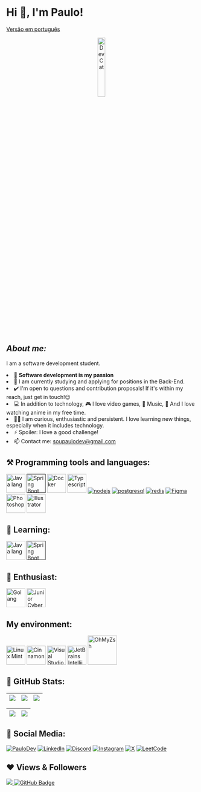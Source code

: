 # Hi 👋, I'm Paulo!

[Versão em português](./README-PTBR.md)

<div align="center">
  <img width="20%" alt="Dev Cat" src="https://i.pinimg.com/originals/81/ce/9a/81ce9aee5d87ca602d522e6bf46f7785.gif" />
</div>

## **_About me:_**

I am a software development student.

<div>
  <li>💙 <strong>Software development is my passion</strong></li>
  <li>🔭 I am currently studying and applying for positions in the Back-End.</li>
 <li>✔️ I'm open to questions and contribution proposals! If it's within my reach, just get in touch!😉</li>
 <li>💻 In addition to technology, 🎮 I love video games, 🎵 Music, 🍿 And I love watching anime in my free time.</li>
 <li> 👨‍💻 I am curious, enthusiastic and persistent. I love learning new things, especially when it includes technology.</strong></li>
 <li>⚡ Spoiler: I love a good challenge!</strong></li>
 <li>📫 Contact me: <a href="soupaulodev@gmail.com">soupaulodev@gmail.com</a></li>
</div>

## ⚒️ Programming tools and languages:

<p> 
    <a href="https://www.java.com/en/" target="_blank"><img src="https://skillicons.dev/icons?i=java" width='50' alt="Java lang"/></a>
    <a href="" target="_blank"><img src="https://skillicons.dev/icons?i=spring" width='50' alt="Spring Boot"/></a>
    <a href="https://www.docker.com/" target="_blank"><img src="https://skillicons.dev/icons?i=docker" width='50' alt="Docker"/></a>
    <a href="https://react.dev/" target="_blank"><img src="https://skillicons.dev/icons?i=react" width='50' alt="Typescript"/></a>
    <a href="https://nodejs.org/en" target="_blank"><img src="https://skillicons.dev/icons?i=nodejs" alt="nodejs"/></a>
    <a href="https://www.postgresql.org/" target="_blank"><img src="https://skillicons.dev/icons?i=postgresql" alt="postgresql"/></a>
    <a href="https://redis.io/" target="_blank"><img src="https://skillicons.dev/icons?i=redis" alt="redis"/></a>
    <a href="https://www.figma.com/" target="_blank"><img src="https://skillicons.dev/icons?i=figma" alt="Figma"/></a>
    <a href="https://www.adobe.com/br/" target="_blank"><img src="https://skillicons.dev/icons?i=photoshop" width='50' alt="Photoshop"/></a>
    <a href="https://www.adobe.com/br/" target="_blank"><img src="https://skillicons.dev/icons?i=illustrator" width='50' alt="Illustrator"/></a>
</p>

## 🧠 Learning:

<p align=""> 
    <a href="https://www.java.com/en/" target="_blank"><img src="https://skillicons.dev/icons?i=java" width='50' alt="Java lang"/></a>
    <a href="" target="_blank"><img src="https://skillicons.dev/icons?i=spring" width='50' alt="Spring Boot"/></a>
</p>

## 🧠 Enthusiast:

<p align="">
    <a href="https://go.dev/" target="_blank"><img src="https://skillicons.dev/icons?i=go" width='50' alt="Golang"/></a>
    <a href="https://skillsforall.com/career-path/cybersecurity?courseLang=en-US" target="_blank"><img src="https://skillicons.dev/icons?i=kali" width='50' alt="Junior Cybersecurity Analyst"/></a>
</p>


## My environment:

<p align=""> 
    <a href="https://linuxmint.com/" target="_blank"><img src="https://upload.wikimedia.org/wikipedia/commons/thumb/3/3f/Linux_Mint_logo_without_wordmark.svg/2048px-Linux_Mint_logo_without_wordmark.svg.png" width='50' alt="Linux Mint"/></a>
    <a href="https://linuxmint.com/" target="_blank"><img src="https://upload.wikimedia.org/wikipedia/commons/thumb/5/5a/Cinnamon-logo.svg/1024px-Cinnamon-logo.svg.png" width='50' alt="Cinnamon"/></a>
    <a href="https://code.visualstudio.com/" target="_blank"><img src="https://skillicons.dev/icons?i=vscode" width='50' alt="Visual Studio Code"/></a>
    <a href="https://www.jetbrains.com/idea/" target="_blank"><img src="https://skillicons.dev/icons?i=idea" width='50' alt="JetBrains Intellij Idea Community"/></a>
    <a href="https://ohmyz.sh/" target="_blank"><img src="https://upload.wikimedia.org/wikipedia/commons/1/1e/Oh_My_Zsh_logo.png" width='77' alt="OhMyZsh"/></a>
</p>

## 👀 GitHub Stats:

| ![](http://github-profile-summary-cards.vercel.app/api/cards/stats?username=soupaulodev&theme=nord_dark) | ![](http://github-profile-summary-cards.vercel.app/api/cards/repos-per-language?username=soupaulodev&hide=Html&theme=nord_dark) | ![](http://github-profile-summary-cards.vercel.app/api/cards/most-commit-language?username=soupaulodev&theme=nord_dark) |
| :------------------------------------------------------------------------------------------------------: | :-----------------------------------------------------------------------------------------------------------------------------: | :---------------------------------------------------------------------------------------------------------------------: |

| ![](http://github-profile-summary-cards.vercel.app/api/cards/profile-details?username=soupaulodev&theme=nord_dark) | ![](https://github-readme-streak-stats.herokuapp.com/?user=soupaulodev&hide_border=false&date_format=M%20j%5B%2C%20Y%5D&background=2D3742&stroke=2D3742&ring=6bbbca&fire=6bbbca&currStreakNum=fff&sideNums=6bbbca&currStreakLabel=6bbbca&sideLabels=fff&dates=fff) |
| :----------------------------------------------------------------------------------------------------------------: | :----------------------------------------------------------------------------------------------------------------------------------------------------------------------------------------------------------------------------------------------------------------: |

## 📣 Social Media:

[![PauloDev](https://img.shields.io/badge/soupaulodev-273542?style=for-the-badge&logo=supabase&logoColor=white)](https://soupaulodev.com.br/)
[![LinkedIn](https://img.shields.io/badge/LinkedIn-0077B5?style=for-the-badge&logo=linkedin&logoColor=white)](https://www.linkedin.com/in/soupaulodev/)
[![Discord](https://img.shields.io/badge/Discord-7289DA?style=for-the-badge&logo=discord&logoColor=white)](https://discord.com/channels/@soupaulodev/)
[![Instagram](https://img.shields.io/badge/-Instagram-%23E4405F?style=for-the-badge&logo=instagram&logoColor=white)](https://www.instagram.com/soupaulodev/)
[![X](https://img.shields.io/badge/X-000?style=for-the-badge&logo=x)](https://x.com/soupaulodev)
[![LeetCode](https://img.shields.io/badge/leetcode-dd7100?style=for-the-badge&logo=leetcode&logoColor=white)](https://leetcode.com/u/soupaulodev/)

## ❤ Views & Followers

<a href="https://github.com/soupaulodev/github-profile-views-counter">
    <img src="https://komarev.com/ghpvc/?username=soupaulodev">
</a>
<a href="https://github.com/soupaulodev?tab=followers"><img src="https://img.shields.io/github/followers/soupaulodev?label=Followers&style=social" alt="GitHub Badge"></a>
